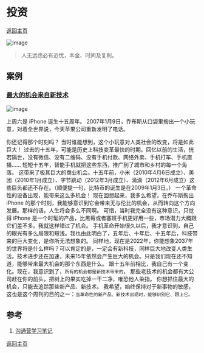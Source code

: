 # 投资
[返回主页](/)

![image](https://user-images.githubusercontent.com/95151698/149654520-02b14905-5fbd-4d4a-98e1-bcc84c3a725f.png)
> 人无远虑必有近忧，本金、时间及复利。

## 案例

### [最大的机会来自新技术](https://www.ruanyifeng.com/blog/2022/01/weekly-issue-192.html)

![image](https://user-images.githubusercontent.com/95151698/149654593-7f14520f-3322-4a39-9c64-c06aa9af3202.png)

上周六是 iPhone 诞生十五周年。
2007年1月9日，乔布斯从口袋里掏出一个小玩意，对着全世界说，今天苹果公司重新发明了电话。

你还记得那个时刻吗？
当时谁能想到，这个小玩意对人类社会的改变，将是如此巨大！
过去的十五年，可能是历史上科技变革最快的时期。回忆以前的生活，恍若隔世，没有微信、没有二维码、没有手机付款、网络外卖、手机打车、手机直播......
短短十五年，智能手机就把这些东西，推广到了城市和乡村的每一个角落。
这带来了极其巨大的商业机会。十五年前，小米（2010年4月6日成立）、美团（2010年1月成立）、字节跳动（2012年3月成立）、滴滴（2012年6月成立）这些巨头都还不存在。（顺便提一句，比特币的诞生是在2009年1月3日。）
一个革命性的设备出现，能带来这么多机会！
现在回想起来，我多么希望，在乔布斯掏出 iPhone 的那个时刻，我能够意识到它会带来无与伦比的机会，从而转向这个方向发展。那样的话，人生将会多么不同啊。
可惜，当时我完全没有这种意识，只觉得 iPhone 是一个时髦的产品，比黑莓或者塞班手机更好用一些，市场潜力大概跟它们差不多。我就这样错过了机会。
手机革命开始很久以后，我才意识到，自己的眼光有多么局限和短浅。我也由此明白了，五年后、十年后、十五年后，科技带来的巨大变化，是你所无法想象的。
同样地，现在是2022年，你能想象2037年的世界将是什么样吗？可以肯定的是，一定会有新科技，同样巨大地改变人类生活。技术进步还在加速，未来15年依然会产生巨大的机会。只是我们现在还不知道，能够带来最大机会的那个东西是什么。
跟十五年前相比，我自己有一个变化。现在，我意识到了，`所有的机会都是新技术带来的`， 那些老技术的机会都有大公司赶在你的前头，把树上的果实吃掉一干二净，唯恐他人染指。 你想抓住最大的机会，只能去追踪那些新产品、新技术。
我希望，始终保持对于新事物的敏感，这也是这个周刊的目的之一：`当革命性的新产品、新技术出现时，能够识别它、跟上它。`

## 参考

1. [沟通营学习笔记](https://www.jianshu.com/p/2ef5c4a7188e)

[返回主页](/)
